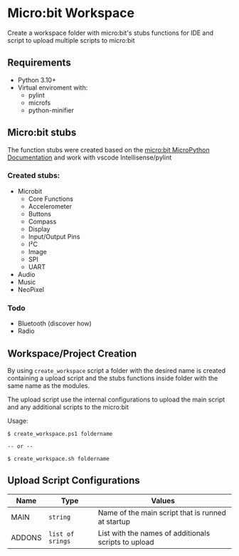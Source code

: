 # Micro:bit Workspace

Create a workspace folder with micro:bit's stubs functions for IDE and script to upload multiple scripts to micro:bit

## Requirements

- Python 3.10+
- Virtual enviroment with:
   - pylint
   - microfs
   - python-minifier

## Micro:bit stubs

The function stubs were created based on the [micro:bit MicroPython Documentation](https://microbit-micropython.readthedocs.io/en/latest/index.html) and work with vscode Intellisense/pylint

### Created stubs:

- Microbit
   - Core Functions
   - Accelerometer
   - Buttons
   - Compass
   - Display
   - Input/Output Pins
   - I²C
   - Image
   - SPI
   - UART
- Audio
- Music
- NeoPixel

### Todo

- Bluetooth (discover how)
- Radio

## Workspace/Project Creation

By using `create_workspace` script a folder with the desired name is created containing a upload script and the stubs functions inside folder with the same name as the modules. 

The upload script use the internal configurations to upload the main script and any additional scripts to the micro:bit

Usage:
```
$ create_workspace.ps1 foldername

-- or --

$ create_workspace.sh foldername
```

## Upload Script Configurations

| Name | Type | Values
| --- | --- | ---|
| MAIN | `string` | Name of the main script that is runned at startup
| ADDONS | `list of srings` | List with the names of additionals scripts to upload
